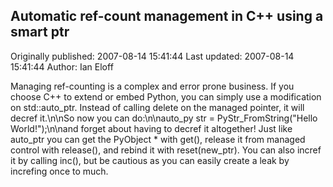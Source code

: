 ## Automatic ref-count management in C++ using a smart ptr 
Originally published: 2007-08-14 15:41:44 
Last updated: 2007-08-14 15:41:44 
Author: Ian Eloff 
 
Managing ref-counting is a complex and error prone business. If you choose C++ to extend or embed Python, you can simply use a modification on std::auto_ptr. Instead of calling delete on the managed pointer, it will decref it.\n\nSo now you can do:\n\nauto_py str = PyStr_FromString("Hello World!");\n\nand forget about having to decref it altogether! Just like auto_ptr you can get the PyObject * with get(), release it from managed control with release(), and rebind it with reset(new_ptr). You can also incref it by calling inc(), but be cautious as you can easily create a leak by increfing once to much.